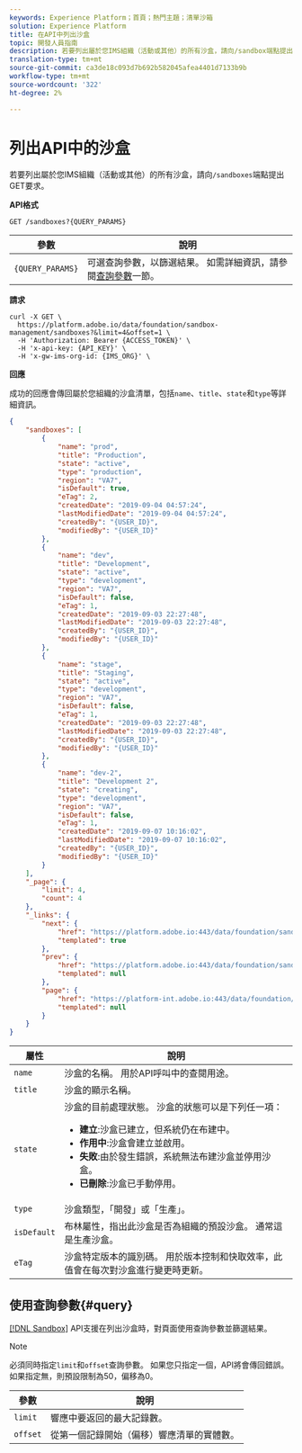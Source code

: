 ```yaml
---
keywords: Experience Platform；首頁；熱門主題；清單沙箱
solution: Experience Platform
title: 在API中列出沙盒
topic: 開發人員指南
description: 若要列出屬於您IMS組織（活動或其他）的所有沙盒，請向/sandbox端點提出GET要求。
translation-type: tm+mt
source-git-commit: ca3de18c093d7b692b582045afea4401d7133b9b
workflow-type: tm+mt
source-wordcount: '322'
ht-degree: 2%

---
```



# 列出API中的沙盒

若要列出屬於您IMS組織（活動或其他）的所有沙盒，請向`/sandboxes`端點提出GET要求。

**API格式**

```http
GET /sandboxes?{QUERY_PARAMS}
```

| 參數 | 說明 |
| --------- | ----------- |
| `{QUERY_PARAMS}` | 可選查詢參數，以篩選結果。 如需詳細資訊，請參閱[查詢參數](#query)一節。 |

**請求**

```shell
curl -X GET \
  https://platform.adobe.io/data/foundation/sandbox-management/sandboxes?&limit=4&offset=1 \
  -H 'Authorization: Bearer {ACCESS_TOKEN}' \
  -H 'x-api-key: {API_KEY}' \
  -H 'x-gw-ims-org-id: {IMS_ORG}' \
```

**回應**

成功的回應會傳回屬於您組織的沙盒清單，包括`name`、`title`、`state`和`type`等詳細資訊。

```json
{
    "sandboxes": [
        {
            "name": "prod",
            "title": "Production",
            "state": "active",
            "type": "production",
            "region": "VA7",
            "isDefault": true,
            "eTag": 2,
            "createdDate": "2019-09-04 04:57:24",
            "lastModifiedDate": "2019-09-04 04:57:24",
            "createdBy": "{USER_ID}",
            "modifiedBy": "{USER_ID}"
        },
        {
            "name": "dev",
            "title": "Development",
            "state": "active",
            "type": "development",
            "region": "VA7",
            "isDefault": false,
            "eTag": 1,
            "createdDate": "2019-09-03 22:27:48",
            "lastModifiedDate": "2019-09-03 22:27:48",
            "createdBy": "{USER_ID}",
            "modifiedBy": "{USER_ID}"
        },
        {
            "name": "stage",
            "title": "Staging",
            "state": "active",
            "type": "development",
            "region": "VA7",
            "isDefault": false,
            "eTag": 1,
            "createdDate": "2019-09-03 22:27:48",
            "lastModifiedDate": "2019-09-03 22:27:48",
            "createdBy": "{USER_ID}",
            "modifiedBy": "{USER_ID}"
        },
        {
            "name": "dev-2",
            "title": "Development 2",
            "state": "creating",
            "type": "development",
            "region": "VA7",
            "isDefault": false,
            "eTag": 1,
            "createdDate": "2019-09-07 10:16:02",
            "lastModifiedDate": "2019-09-07 10:16:02",
            "createdBy": "{USER_ID}",
            "modifiedBy": "{USER_ID}"
        }
    ],
    "_page": {
        "limit": 4,
        "count": 4
    },
    "_links": {
        "next": {
            "href": "https://platform.adobe.io:443/data/foundation/sandbox-management/sandboxes/?limit={limit}&offset={offset}",
            "templated": true
        },
        "prev": {
            "href": "https://platform.adobe.io:443/data/foundation/sandbox-management/sandboxes?offset=0&limit=1",
            "templated": null
        },
        "page": {
            "href": "https://platform-int.adobe.io:443/data/foundation/sandbox-management/sandboxes?offset=1&limit=1",
            "templated": null
        }
    }
}
```

| 屬性 | 說明 |
| --- | --- |
| `name` | 沙盒的名稱。 用於API呼叫中的查閱用途。 |
| `title` | 沙盒的顯示名稱。 |
| `state` | 沙盒的目前處理狀態。 沙盒的狀態可以是下列任一項：<br/><ul><li>**建立**:沙盒已建立，但系統仍在布建中。</li><li>**作用中**:沙盒會建立並啟用。</li><li>**失敗**:由於發生錯誤，系統無法布建沙盒並停用沙盒。</li><li>**已刪除**:沙盒已手動停用。</li></ul> |
| `type` | 沙盒類型，「開發」或「生產」。 |
| `isDefault` | 布林屬性，指出此沙盒是否為組織的預設沙盒。 通常這是生產沙盒。 |
| `eTag` | 沙盒特定版本的識別碼。 用於版本控制和快取效率，此值會在每次對沙盒進行變更時更新。 |

## 使用查詢參數{#query}

[[!DNL Sandbox]](https://www.adobe.io/apis/experienceplatform/home/api-reference.html#!acpdr/swagger-specs/sandbox-api.yaml) API支援在列出沙盒時，對頁面使用查詢參數並篩選結果。

>[!NOTE]
>
>必須同時指定`limit`和`offset`查詢參數。 如果您只指定一個，API將會傳回錯誤。 如果指定無，則預設限制為50，偏移為0。

| 參數 | 說明 |
| --------- | ----------- |
| `limit` | 響應中要返回的最大記錄數。 |
| `offset` | 從第一個記錄開始（偏移）響應清單的實體數。 |
